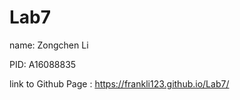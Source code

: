 # Lab7

name: Zongchen Li

PID: A16088835

link to Github Page :  https://frankli123.github.io/Lab7/
